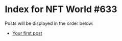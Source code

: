 # Index for NFT World #633
Posts will be displayed in the order below:

- [Your first post](./001-first.md)

